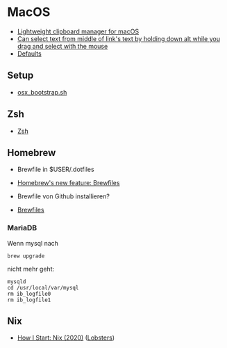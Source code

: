 # MacOS

- [Lightweight clipboard manager for macOS](https://github.com/p0deje/Maccy)
- [Can select text from middle of link's text by holding down alt while you drag and select with the mouse](https://twitter.com/MBoffin/status/1218668903586394112)
- [Defaults](https://macos-defaults.com/#%F0%9F%99%8B-what-s-a-defaults-command)

## Setup

- [osx_bootstrap.sh](https://gist.github.com/codeinthehole/26b37efa67041e1307db)

## Zsh

- [Zsh](https://github.com/nikitavoloboev/knowledge/blob/5206fcdfa83dcbccc04de33975a23b9d22f82bbe/unix/shell/zsh/zsh.md)

## Homebrew

- Brewfile in $USER/.dotfiles

- [Homebrew's new feature: Brewfiles](https://coderwall.com/p/afmnbq/homebrew-s-new-feature-brewfiles)
- Brewfile von Github installieren?
- [Brewfiles](https://brewfile.info/)

### MariaDB

Wenn mysql nach
```
brew upgrade
```
nicht mehr geht:

```
mysqld
cd /usr/local/var/mysql
rm ib_logfile0
rm ib_logfile1 
```

## Nix

- [How I Start: Nix (2020)](https://christine.website/blog/how-i-start-nix-2020-03-08) ([Lobsters](https://lobste.rs/s/lktf6u/how_i_start_nix))
